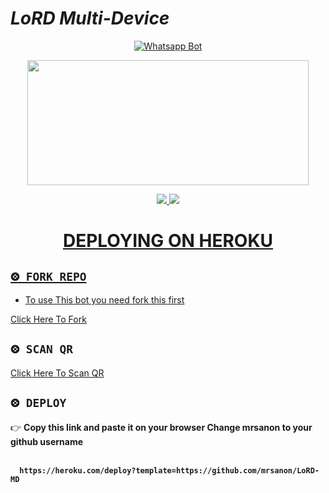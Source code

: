 
# *LoRD Multi-Device*
<div align="center">
  
  [![Whatsapp Bot](https://readme-typing-svg.herokuapp.com?font=times-bold-italic&color=%23F7F7F7&duration=4862&center=true&vCenter=true&lines=WELCOME+TO+LORD+WHATSAPP+BOT)](https://github.com/mrsanon/LoRD-MD)
</div>
<div align="center">
  <img border-radius: 15px src="https://i.imgur.com/D4CwwgN.jpeg" width="450" height="200"/>

<p align="center">
  <a href="https://instagram.com/__light__seeker__3"><img src="https://img.shields.io/badge/Instagram-E4405F?style=for-the-badge&logo=instagram&logoColor=white"/> 
  <a href="https://wa.me/94766816809"><img src="https://img.shields.io/badge/WhatsApp-25D366?style=for-the-badge&logo=whatsapp&logoColor=white" />
</p>
<div align="center">

# DEPLOYING ON HEROKU
  <div align="left">
   
## `⨷ FORK REPO`

- To use This bot you need fork this first <br>

[Click Here To Fork](https://github.com/mrsanon/LoRD-MD/fork)

## `⨷ SCAN QR`


[Click Here To Scan QR](https://millie-qr.herokuapp.com/)



## `⨷ DEPLOY`  
  

👉 <b>Copy this link and paste it on your browser Change mrsanon to your github username<b> <br><br>
```
  https://heroku.com/deploy?template=https://github.com/mrsanon/LoRD-MD
```
<br>

      
      
      
      

</div>


<div align="left">
  

